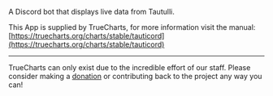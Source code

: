 A Discord bot that displays live data from Tautulli.

This App is supplied by TrueCharts, for more information visit the manual: [https://truecharts.org/charts/stable/tauticord](https://truecharts.org/charts/stable/tauticord)

---

TrueCharts can only exist due to the incredible effort of our staff.
Please consider making a [donation](https://truecharts.org/sponsor) or contributing back to the project any way you can!
